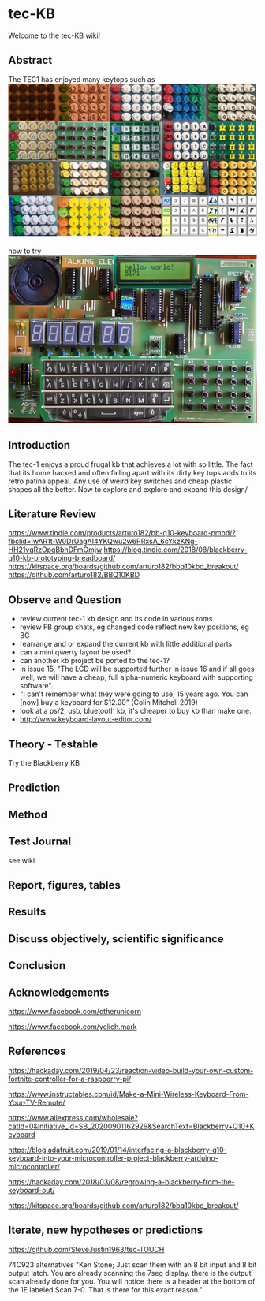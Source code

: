 # tec-KB
Welcome to the tec-KB wiki!

## Abstract
The TEC1 has enjoyed many keytops such as
![](https://github.com/SteveJustin1963/tec-KB/blob/master/pics/kb-fun.png) 

now to try 
![](https://github.com/SteveJustin1963/tec-KB/blob/master/pics/tec-1%20kb.png)

## Introduction 
The tec-1 enjoys a proud frugal kb that achieves a lot with so little. The fact that its home hacked and often falling apart with its dirty key tops adds to its retro patina appeal. Any use of weird key switches and cheap plastic shapes all the better. Now to explore and explore and expand this design/ 
 
## Literature Review
https://www.tindie.com/products/arturo182/bb-q10-keyboard-pmod/?fbclid=IwAR1t-W0DrUagAI4YKQwu2w6RRxsA_6cYkzKNg-HH21vqRzOpqBbhDFmOmjw
https://blog.tindie.com/2018/08/blackberry-q10-kb-prototyping-breadboard/
https://kitspace.org/boards/github.com/arturo182/bbq10kbd_breakout/
https://github.com/arturo182/BBQ10KBD

## Observe and Question 
* review current tec-1 kb design and its code in various roms
* review FB group chats, eg changed code reflect new key positions, eg BG
* rearrange and or expand the current kb with little additional parts
* can a mini qwerty layout be used?
* can another kb project be ported to the tec-1?
* in issue 15, "The LCD will be supported further in issue 16 and if all goes well, we will have a cheap, full alpha-numeric keyboard with supporting software". 
* "I can't remember what they were going to use, 15 years ago. You can [now] buy a keyboard for $12.00" (Colin Mitchell 2019)
* look at a ps/2, usb, bluetooth  kb, it's cheaper to buy kb than make one.
* http://www.keyboard-layout-editor.com/

## Theory - Testable
Try the Blackberry KB





## Prediction

## Method 

## Test Journal
see wiki


## Report, figures, tables

## Results

## Discuss objectively, scientific significance 

## Conclusion 

## Acknowledgements
https://www.facebook.com/otherunicorn

https://www.facebook.com/yelich.mark

## References
https://hackaday.com/2019/04/23/reaction-video-build-your-own-custom-fortnite-controller-for-a-raspberry-pi/

https://www.instructables.com/id/Make-a-Mini-Wireless-Keyboard-From-Your-TV-Remote/

https://www.aliexpress.com/wholesale?catId=0&initiative_id=SB_20200901162929&SearchText=Blackberry+Q10+Keyboard

https://blog.adafruit.com/2019/01/14/interfacing-a-blackberry-q10-keyboard-into-your-microcontroller-project-blackberry-arduino-microcontroller/

https://hackaday.com/2018/03/08/regrowing-a-blackberry-from-the-keyboard-out/

https://kitspace.org/boards/github.com/arturo182/bbq10kbd_breakout/



## Iterate, new hypotheses or predictions
https://github.com/SteveJustin1963/tec-TOUCH

74C923 alternatives 
"Ken Stone; Just scan them with an 8 bit input and 8 bit output latch. You are already scanning the 7seg display. there is the output scan already done for you. You will notice there is a header at the bottom of the 1E labeled Scan 7-0. That is there for this exact reason."


 
 



